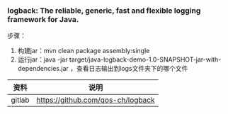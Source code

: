 ### logback: The reliable, generic, fast and flexible logging framework for Java.


步骤：
1. 构建jar：mvn clean package assembly:single
2. 运行jar：java -jar target/java-logback-demo-1.0-SNAPSHOT-jar-with-dependencies.jar ，查看日志输出到logs文件夹下的哪个文件


资料 | 说明
--- | ---
gitlab | https://github.com/qos-ch/logback